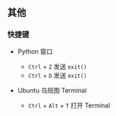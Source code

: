 ## 其他

### 快捷键

- Python 窗口
    - `Ctrl` + `Z` 发送 `exit()`
    - `Ctrl` + `D` 发送 `exit()`

- Ubuntu 乌班图 Terminal

    - `Ctrl` + `Alt` + `T` 打开 Terminal

